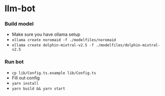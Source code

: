 # llm-bot

### Build model
* Make sure you have ollama setup
* `ollama create noromaid -f ./modelfiles/noromaid`
* `ollama create dolphin-mixtral-v2.5 -f ./modelfiles/dolphin-mixtral-v2.5`

### Run bot
* `cp lib/Config.ts.example lib/Config.ts`
* Fill out config
* `yarn install`
* `yarn build && yarn start`
